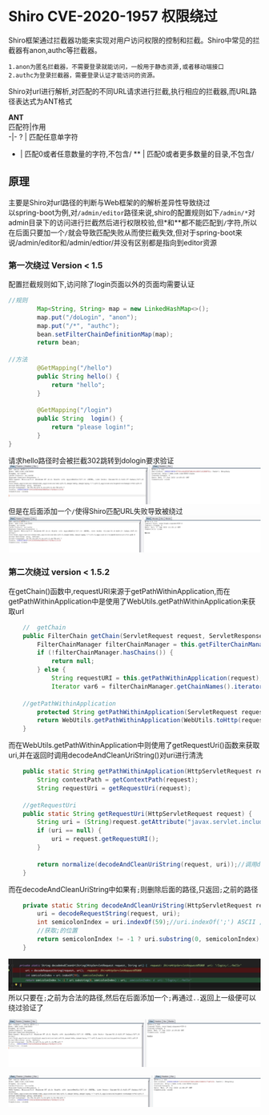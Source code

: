 # Shiro CVE-2020-1957 权限绕过
Shiro框架通过拦截器功能来实现对用户访问权限的控制和拦截。Shiro中常见的拦截器有anon,authc等拦截器。
```    
1.anon为匿名拦截器，不需要登录就能访问，一般用于静态资源,或者移动端接口
2.authc为登录拦截器，需要登录认证才能访问的资源。
```
Shiro对url进行解析,对匹配的不同URL请求进行拦截,执行相应的拦截器,而URL路径表达式为ANT格式  

**ANT**  
匹配符|作用  
-|-
? | 匹配任意单字符
* | 匹配0或者任意数量的字符,不包含/
** | 匹配0或者更多数量的目录,不包含/

## 原理
主要是Shiro对url路径的判断与Web框架的的解析差异性导致绕过  
以spring-boot为例,对`/admin/editor`路径来说,shiro的配置规则如下`/admin/*`对admin目录下的访问进行拦截然后进行权限校验,但*和**都不能匹配到`/`字符,所以在后面只要加一个`/`就会导致匹配失败从而使拦截失效,但对于spring-boot来说/admin/editor和/admin/edtior/并没有区别都是指向到editor资源  
### 第一次绕过 Version < 1.5  
配置拦截规则如下,访问除了login页面以外的页面均需要认证
```java
//规则
        Map<String, String> map = new LinkedHashMap<>();
        map.put("/doLogin", "anon");
        map.put("/*", "authc");
        bean.setFilterChainDefinitionMap(map);
        return bean;

//方法
        @GetMapping("/hello")
        public String hello() {
            return "hello";
        }

        @GetMapping("/login")
        public String  login() {
            return "please login!";
        }
}
```
请求hello路径时会被拦截302跳转到dologin要求验证
![](pic/1.jpg)
但是在后面添加一个`/`使得Shiro匹配URL失败导致被绕过
![](pic/2.jpg)

### 第二次绕过 version < 1.5.2
在getChain()函数中,requestURI来源于getPathWithinApplication,而在getPathWithinApplication中是使用了WebUtils.getPathWithinApplication来获取url
```java
    //  getChain
    public FilterChain getChain(ServletRequest request, ServletResponse response, FilterChain originalChain) {
        FilterChainManager filterChainManager = this.getFilterChainManager();
        if (!filterChainManager.hasChains()) {
            return null;
        } else {
            String requestURI = this.getPathWithinApplication(request);
            Iterator var6 = filterChainManager.getChainNames().iterator();

    //getPathWithinApplication
        protected String getPathWithinApplication(ServletRequest request) {
        return WebUtils.getPathWithinApplication(WebUtils.toHttp(request));
    }

```
而在WebUtils.getPathWithinApplication中则使用了getRequestUri()函数来获取uri,并在返回时调用decodeAndCleanUriString()对uri进行清洗
```java
    public static String getPathWithinApplication(HttpServletRequest request) {
        String contextPath = getContextPath(request);
        String requestUri = getRequestUri(request);
    
    //getRequestUri
    public static String getRequestUri(HttpServletRequest request) {
        String uri = (String)request.getAttribute("javax.servlet.include.request_uri");
        if (uri == null) {
            uri = request.getRequestURI();
        }

        return normalize(decodeAndCleanUriString(request, uri));//调用decodeAndCleanUriString
    }
```
而在decodeAndCleanUriString中如果有`;`则删除后面的路径,只返回`;`之前的路径
```java
    private static String decodeAndCleanUriString(HttpServletRequest request, String uri) {
        uri = decodeRequestString(request, uri);
        int semicolonIndex = uri.indexOf(59);//uri.indexOf(';') ASCII ;=59
        //获取;的位置
        return semicolonIndex != -1 ? uri.substring(0, semicolonIndex) : uri;//返回;之前的值为获取的uri
    }
```
![](pic/3.jpg)
所以只要在`;`之前为合法的路径,然后在后面添加一个`;`再通过`..`返回上一级便可以绕过验证了

![](pic/4.jpg) 

![](pic/5.jpg)


